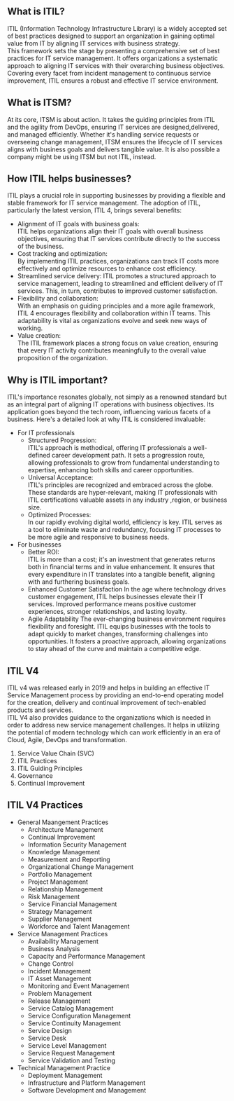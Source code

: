## What is ITIL?
ITIL (Information Technology Infrastructure Library) is a widely accepted set of best practices designed to support an organization in gaining optimal value from IT by aligning IT services with business strategy.  
This framework sets the stage by presenting a comprehensive set of best practices for IT service management. It offers organizations a systematic approach to aligning IT services with their overarching business objectives. Covering every facet from incident management to continuous service improvement, ITIL ensures a robust and effective IT service environment.

## What is ITSM?
At its core, ITSM is about action. It takes the guiding principles from ITIL and the agility from DevOps, ensuring IT services are designed,delivered, and managed efficiently. Whether it's handling service requests or overseeing change management, ITSM ensures the lifecycle of IT services aligns with business goals and delivers tangible value. It is also possible a company might be using ITSM but not ITIL, instead.

## How ITIL helps businesses?
ITIL plays a crucial role in supporting businesses by providing a flexible and stable framework for IT service management. The adoption of ITIL, particularly the latest version, ITIL 4, brings several benefits:
- Alignment of IT goals with business goals:  
  ITIL helps organizations align their IT goals with overall business objectives, ensuring that IT services contribute directly to the success of the business.
- Cost tracking and optimization:  
  By implementing ITIL practices, organizations can track IT costs more effectively and optimize resources to enhance cost efficiency.
- Streamlined service delivery:
  ITIL promotes a structured approach to service management, leading to streamlined and efficient delivery of IT services. This, in turn, contributes to improved customer satisfaction.
- Flexibility and collaboration:  
  With an emphasis on guiding principles and a more agile framework, ITIL 4 encourages flexibility and collaboration within IT teams. This adaptability is vital as organizations evolve and seek new ways of working.
- Value creation:  
  The ITIL framework places a strong focus on value creation, ensuring that every IT activity contributes meaningfully to the overall value proposition of the organization.

## Why is ITIL important?
ITIL's importance resonates globally, not simply as a renowned standard but as an integral part of aligning IT operations with business objectives. Its application goes beyond the tech room, influencing various facets of a business. Here's a detailed look at why ITIL is considered invaluable:
- For IT professionals
  - Structured Progression:  
  ITIL's approach is methodical, offering IT professionals a well-defined career development path. It sets a progression route, allowing professionals to grow from fundamental understanding to expertise, enhancing both skills and career opportunities.
  - Universal Acceptance:  
  ITIL's principles are recognized and embraced across the globe. These standards are hyper-relevant, making IT professionals with ITIL certifications valuable assets in any industry ,region, or business size.
  - Optimized Processes:  
  In our rapidly evolving digital world, efficiency is key. ITIL serves as a tool to eliminate waste and redundancy, focusing IT processes to be more agile and responsive to business needs.
- For businesses
  - Better ROI:  
  ITIL is more than a cost; it's an investment that generates returns both in financial terms and in value enhancement. It ensures that every expenditure in IT translates into a tangible benefit, aligning with and furthering business goals.
  - Enhanced Customer Satisfaction
  In the age where technology drives customer engagement, ITIL helps businesses elevate their IT services. Improved performance means positive customer experiences, stronger relationships, and lasting loyalty.
  - Agile Adaptability
  The ever-changing business environment requires flexibility and foresight. ITIL equips businesses with the tools to adapt quickly to market changes, transforming challenges into opportunities. It fosters a proactive approach, allowing organizations to stay ahead of the curve and maintain a competitive edge.

## ITIL V4
ITIL v4 was released early in 2019 and helps in building an effective IT Service Management process by providing an end-to-end operating model for the creation, delivery and continual improvement of tech-enabled products and services.  
ITIL V4 also provides guidance to the organizations which is needed in order to address new service management challenges. It helps in utilizing the potential of modern technology which can work efficiently in an era of Cloud, Agile, DevOps and transformation.
1. Service Value Chain (SVC)
2. ITIL Practices
3. ITIL Guiding Principles
4. Governance
5. Continual Improvement


## ITIL V4 Practices
-   General Maangement Practices
    -   Architecture Management
    -   Continual Improvement
    -   Information Security Management
    -   Knowledge Management
    -   Measurement and Reporting
    -   Organizational Change Management
    -   Portfolio Management
    -   Project Management
    -   Relationship Management
    -   Risk Management
    -   Service Financial Management
    -   Strategy Management
    -   Supplier Management
    -   Workforce and Talent Management
-   Service Management Practices
    -   Availability Management
    -   Business Analysis
    -   Capacity and Performance Management
    -   Change Control
    -   Incident Management
    -   IT Asset Management
    -   Monitoring and Event Management
    -   Problem Management
    -   Release Management
    -   Service Catalog Management
    -   Service Configuration Management
    -   Service Continuity Management
    -   Service Design
    -   Service Desk
    -   Service Level Management
    -   Service Request Management
    -   Service Validation and Testing
-   Technical Management Practice
    -   Deployment Management
    -   Infrastructure and Platform Management
    -   Software Development and Management